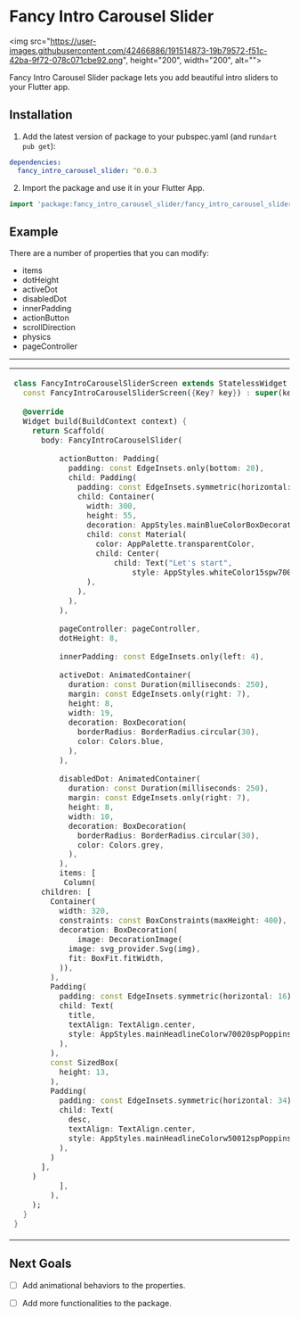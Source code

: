 
# Fancy Intro Carousel Slider

<img  src="https://user-images.githubusercontent.com/42466886/191514873-19b79572-f51c-42ba-9f72-078c071cbe92.png", height="200", width="200",  alt="">

Fancy Intro Carousel Slider package lets you add beautiful intro sliders to your Flutter app.

## Installation 

1. Add the latest version of package to your pubspec.yaml (and run`dart pub get`):
```yaml
dependencies:
  fancy_intro_carousel_slider: ^0.0.3
```
2. Import the package and use it in your Flutter App.
```dart
import 'package:fancy_intro_carousel_slider/fancy_intro_carousel_slider.dart';
```

## Example
There are a number of properties that you can modify:

 - items
 - dotHeight               
 - activeDot 
 - disabledDot
 - innerPadding
 - actionButton
 - scrollDirection               
 - physics 
 - pageController

<hr>

<table>
<tr>
<td display="block", width= "100%">

```dart
class FancyIntroCarouselSliderScreen extends StatelessWidget {  
  const FancyIntroCarouselSliderScreen({Key? key}) : super(key: key);  
  
  @override  
  Widget build(BuildContext context) {  
    return Scaffold(  
      body: FancyIntroCarouselSlider(

          actionButton: Padding(
            padding: const EdgeInsets.only(bottom: 20),
            child: Padding(
              padding: const EdgeInsets.symmetric(horizontal: 10),
              child: Container(
                width: 300,
                height: 55,
                decoration: AppStyles.mainBlueColorBoxDecorationStyle,
                child: const Material(
                  color: AppPalette.transparentColor,
                  child: Center(
                      child: Text("Let's start",
                          style: AppStyles.whiteColor15spw700NotoSans)),
                ),
              ),
            ),
          ),

          pageController: pageController,
          dotHeight: 8,

          innerPadding: const EdgeInsets.only(left: 4),

          activeDot: AnimatedContainer(
            duration: const Duration(milliseconds: 250),
            margin: const EdgeInsets.only(right: 7),
            height: 8,
            width: 19,
            decoration: BoxDecoration(
              borderRadius: BorderRadius.circular(30),
              color: Colors.blue,
            ),
          ),

          disabledDot: AnimatedContainer(
            duration: const Duration(milliseconds: 250),
            margin: const EdgeInsets.only(right: 7),
            height: 8,
            width: 10,
            decoration: BoxDecoration(
              borderRadius: BorderRadius.circular(30),
              color: Colors.grey,
            ),
          ),
          items: [
           Column(
      children: [
        Container(
          width: 320,
          constraints: const BoxConstraints(maxHeight: 400),
          decoration: BoxDecoration(
              image: DecorationImage(
            image: svg_provider.Svg(img),
            fit: BoxFit.fitWidth,
          )),
        ),
        Padding(
          padding: const EdgeInsets.symmetric(horizontal: 16),
          child: Text(
            title,
            textAlign: TextAlign.center,
            style: AppStyles.mainHeadlineColorw70020spPoppins,
          ),
        ),
        const SizedBox(
          height: 13,
        ),
        Padding(
          padding: const EdgeInsets.symmetric(horizontal: 34),
          child: Text(
            desc,
            textAlign: TextAlign.center,
            style: AppStyles.mainHeadlineColorw50012spPoppinsLineHeight,
          ),
        )
      ],
    )
          ],
        ),
    );  
  }  
}
```

</td>

</tr>
</table>

## Next Goals
 
 - [ ] Add animational behaviors to the properties.
 
 - [ ] Add more functionalities to the package.
